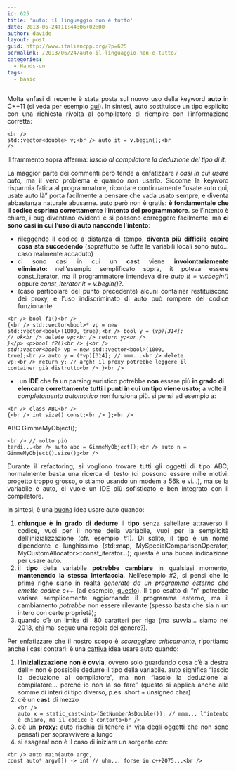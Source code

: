 ```yaml
---
id: 625
title: 'auto: il linguaggio non è tutto'
date: 2013-06-24T11:44:06+02:00
author: davide
layout: post
guid: http://www.italiancpp.org/?p=625
permalink: /2013/06/24/auto-il-linguaggio-non-e-tutto/
categories:
  - Hands-on
tags:
  - basic
---
```

<p style="text-align: justify;">
  Molta enfasi di recente è stata posta sul nuovo uso della keyword <strong>auto</strong> in C++11 (si veda per esempio <a title="qui" href="http://herbsutter.com/2013/06/05/gotw-92-auto-variables-part-1/">qui</a>). In sintesi, auto sostituisce un tipo esplicito con una richiesta rivolta al compilatore di riempire con l&#8217;informazione corretta:
</p>

<code lang="cpp" escaped="true">&lt;br />
std::vector&lt;double&gt; v;&lt;br />
auto it = v.begin();&lt;br />
</code>

<p style="text-align: justify;">
  Il frammento sopra afferma: <em>lascio al compilatore la deduzione del tipo di it.</em>
</p>

<p style="text-align: justify;">
  La maggior parte dei commenti però tende a enfatizzare <em>i casi in cui usare auto,</em> ma il vero problema è quando <em>non </em>usarlo. Siccome la keyword risparmia fatica al programmatore, ricordare continuamente &#8220;usate auto qui, usate auto là&#8221; porta facilmente a pensare che vada usato sempre, e diventa abbastanza naturale abusarne. auto però non è gratis: <strong>è fondamentale che il codice esprima correttamente l&#8217;intento del programmatore</strong>. se l&#8217;intento è chiaro, i bug diventano evidenti e si possono correggere facilmente. ma <strong>ci sono casi in cui l&#8217;uso di auto nasconde l&#8217;intento</strong>:
</p>

<ul style="text-align: justify;">
  <li>
    rileggendo il codice a distanza di tempo,<strong> diventa più difficile</strong> <strong>capire cosa</strong> <strong>sta</strong> <strong>succedendo</strong> (soprattutto se <em>tutte</em> le variabili locali sono auto&#8230; caso realmente accaduto)
  </li>
  <li>
    ci sono casi in cui un <strong>cast</strong> viene <strong>involontariamente</strong> <strong>eliminato: </strong>nell&#8217;esempio semplificato sopra, it poteva essere const_iterator, ma il programmatore intendeva dire <em>auto it = v.cbegin() </em>oppure <em>const_iterator it = v.begin()</em>?.
  </li>
  <li>
    (caso particolare del punto precedente) alcuni container restituiscono dei proxy, e l&#8217;uso indiscriminato di auto può rompere del codice funzionante
  </li>
</ul>

<code lang="cpp" escaped="true">&lt;br />
bool f1()&lt;br />
{&lt;br />
   std::vector&lt;bool&gt;* vp = new std::vector&lt;bool&gt;(1000, true);&lt;br />
   bool y = (*vp)[314]; // ok&lt;br />
   delete vp;&lt;br />
   return y;&lt;br />
}&lt;/p>
&lt;p>bool f2()&lt;br />
{&lt;br />
   std::vector&lt;bool&gt;* vp = new std::vector&lt;bool&gt;(1000, true);&lt;br />
   auto y = (*vp)[314]; // mmm...&lt;br />
   delete vp;&lt;br />
   return y; // argh! il proxy potrebbe leggere il container già distrutto&lt;br />
}&lt;br />
</code>

  *  un **IDE** che fa un parsing euristico potrebbe **non** essere più **in grado** **di** **elencare** **correttamente** **tutti** **i punti in cui un tipo viene usato;** a volte il _completamento automatico_ non funziona più. si pensi ad esempio a:

<code lang="cpp" escaped="true">&lt;br />
class ABC&lt;br />
{&lt;br />
   int size() const;&lt;br />
};&lt;br />
</code>

ABC GimmeMyObject();

<code lang="cpp" escaped="true">&lt;br />
// molto più tardi...&lt;br />
auto abc = GimmeMyObject();&lt;br />
auto n = GimmeMyObject().size();&lt;br />
</code>

<p style="text-align: justify;">
  Durante il refactoring, si vogliono trovare tutti gli oggetti di tipo ABC; normalmente basta una ricerca di testo (ci possono essere mille motivi: progetto troppo grosso, o stiamo usando un modem a 56k e vi&#8230;), ma se la variabile è auto, ci vuole un IDE più sofisticato e ben integrato con il compilatore.
</p>

<p style="text-align: justify;">
  In sintesi, <span style="line-height: 12px;">è una <span style="text-decoration: underline;">buona</span> idea usare auto quando:</span>
</p>

<ol style="text-align: justify;">
  <li>
    <strong>chiunque è in grado di dedurre il tipo </strong>senza saltellare attraverso il codice<strong>,</strong> vuoi per il nome della variabile, vuoi per la semplicità dell&#8217;inizializzazione (cfr. esempio #1). Di solito, il tipo è un nome dipendente e lunghissimo (std::map<std::string, std::list<double>, MySpecialComparisonOperator, MyCustomAllocator>::const_iterator&#8230;); questa è una buona indicazione per usare auto.
  </li>
  <li>
    il <strong>tipo</strong> della variabile <strong>potrebbe</strong> <strong>cambiare</strong> in qualsiasi momento, <strong>mantenendo</strong> <strong>la</strong> <strong>stessa</strong> <strong>interfaccia</strong>. Nell&#8217;esempio #2, si pensi che le prime righe siano in realtà <em>generate da un programma esterno che emette codice c++</em> (ad esempio, <a title="questo" href="http://code.google.com/p/protobuf/">questo</a>). Il tipo esatto di &#8220;n&#8221; potrebbe variare semplicemente aggiornando il programma esterno, ma il cambiamento <em>potrebbe</em> non essere rilevante (spesso basta che sia n un intero con certe proprietà);
  </li>
  <li>
    quando c&#8217;è un limite di  80 caratteri per riga (ma suvvia&#8230; siamo nel 2013, <a title="chi mai" href="http://google-styleguide.googlecode.com/svn/trunk/cppguide.xml#Line_Length">chi</a> mai segue una regola del genere?).
  </li>
</ol>

<p style="text-align: justify;">
  Per enfatizzare che il nostro scopo è <em>scoraggiare criticamente</em>, riportiamo anche i casi contrari: è una <span style="text-decoration: underline;">cattiva</span> idea usare auto quando:
</p>

<ol style="text-align: justify;">
  <li>
    l&#8217;<strong>inizializzazione non è ovvia</strong>, ovvero solo guardando cosa c&#8217;è a destra dell&#8217;= non è possibile dedurre il tipo della variabile. auto significa &#8220;lascio la deduzione al compilatore&#8221;, ma non &#8220;lascio la deduzione al compilatore&#8230; perché io non la so fare&#8221; (questo si applica anche alle somme di interi di tipo diverso, p.es. short + unsigned char)
  </li>
  <li>
    c&#8217;è un <strong>cast  </strong>di mezzo<br /> <code lang="cpp" escaped="true">&lt;br />
auto x = static_cast&lt;int&gt;(GetNumberAsDouble()); // mmm... l'intento è chiaro, ma il codice è contorto&lt;br />
</code>
  </li>
  <li>
    c&#8217;è un <strong>proxy</strong>: auto rischia di tenere in vita degli oggetti che non sono pensati per sopravvivere a lungo
  </li>
  <li>
    <span style="line-height: 12px;">si esagera! non è il caso di iniziare un sorgente con:</span>
  </li>
</ol>

<code lang="cpp" escaped="true">&lt;br />
auto main(auto argc, const auto* argv[]) -&gt; int // uhm... forse in c++2075...&lt;br />
</code>

<p class="lang:c++ decode:true">